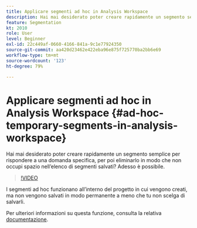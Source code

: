 ```yaml
---
title: Applicare segmenti ad hoc in Analysis Workspace
description: Hai mai desiderato poter creare rapidamente un segmento semplice per rispondere a una domanda specifica, per poi eliminarlo in modo che non occupi spazio nell’elenco di segmenti salvati? Adesso è possibile.
feature: Segmentation
kt: 2010
role: User
level: Beginner
exl-id: 22c449af-0660-4166-841a-9c1e77924350
source-git-commit: aa420d23462e422eba96e875f725770ba2bb6e69
workflow-type: tm+mt
source-wordcount: '123'
ht-degree: 79%

---
```


# Applicare segmenti ad hoc in Analysis Workspace {#ad-hoc-temporary-segments-in-analysis-workspace}

Hai mai desiderato poter creare rapidamente un segmento semplice per rispondere a una domanda specifica, per poi eliminarlo in modo che non occupi spazio nell’elenco di segmenti salvati? Adesso è possibile.

>[!VIDEO](https://video.tv.adobe.com/v/23978/?quality=12)

I segmenti ad hoc funzionano all’interno del progetto in cui vengono creati, ma non vengono salvati in modo permanente a meno che tu non scelga di salvarli.

Per ulteriori informazioni su questa funzione, consulta la relativa [documentazione](https://experienceleague.adobe.com/docs/analytics/analyze/analysis-workspace/components/segments/ad-hoc-segments.html?lang=en).
